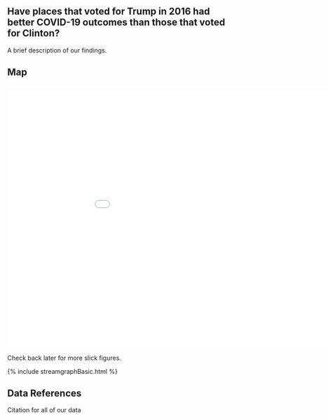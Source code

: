 
Have places that voted for Trump in 2016 had better COVID-19 outcomes than those that voted for Clinton?
--------------------------------------------------------------------------------------------------------

A brief description of our findings.

Map
---

<iframe src="/iframes/legislative_widget.html" height="600px" width="1000px" style="border:none;"></iframe>

Check back later for more slick figures.

{% include streamgraphBasic.html %}


Data References
---------------

Citation for all of our data

